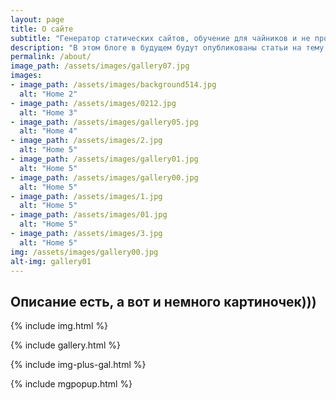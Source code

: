 ```yaml
---
layout: page
title: О сайте
subtitle: "Генератор статических сайтов, обучение для чайников и не програмистов."
description: "В этом блоге в будущем будут опубликованы статьи на тему того, как создать статический сайт с помощью генератора статических сайтов Jekyll. Весь материал будет излогаться максимально просто, для продвижения этой крутой темы в массы.)))"
permalink: /about/
image_path: /assets/images/gallery07.jpg
images:
- image_path: /assets/images/background514.jpg
  alt: "Home 2"
- image_path: /assets/images/0212.jpg
  alt: "Home 3"
- image_path: /assets/images/gallery05.jpg
  alt: "Home 4"
- image_path: /assets/images/2.jpg
  alt: "Home 5"
- image_path: /assets/images/gallery01.jpg
  alt: "Home 5"
- image_path: /assets/images/gallery00.jpg
  alt: "Home 5"
- image_path: /assets/images/1.jpg
  alt: "Home 5"
- image_path: /assets/images/01.jpg
  alt: "Home 5"
- image_path: /assets/images/3.jpg
  alt: "Home 5"
img: /assets/images/gallery00.jpg
alt-img: gallery01
---
```


## Описание есть, а вот и немного картиночек)))

{% include img.html %}

{% include gallery.html %}

{% include img-plus-gal.html %}

{% include mgpopup.html %}
